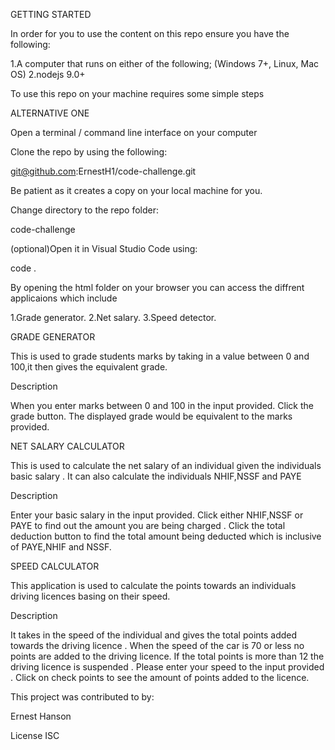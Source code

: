 

GETTING STARTED

In order for you to use the content on this repo ensure you have the following:

1.A computer that runs on either of the following; (Windows 7+, Linux, Mac OS)
2.nodejs 9.0+

To use this repo on your machine requires some simple steps

ALTERNATIVE ONE

Open a terminal / command line interface on your computer

Clone the repo by using the following:

git@github.com:ErnestH1/code-challenge.git


Be patient as it creates a copy on your local machine for you.

Change directory to the repo folder:

code-challenge


(optional)Open it in Visual Studio Code using:

code .

By opening the html folder on your browser you can access the diffrent applicaions which include 

1.Grade generator.
2.Net salary.
3.Speed detector.



GRADE GENERATOR 

This is used to grade students marks by taking in a value between 0 and 100,it then gives the equivalent grade.

Description 

When you enter marks between 0 and 100 in the input provided.
Click the grade button.
The displayed grade would be equivalent to the marks provided.

NET SALARY CALCULATOR 

This is used to calculate the net salary of an individual given the individuals basic salary .
It can also calculate the individuals NHIF,NSSF and PAYE 

Description

Enter your basic salary in the input provided.
Click either NHIF,NSSF or PAYE to find out the amount you are being charged .
Click the total deduction button to find the total amount being deducted which is inclusive of PAYE,NHIF and NSSF.

SPEED CALCULATOR 

This application is used to calculate the points towards an individuals driving licences basing on their speed.

Description

It takes in the speed of the individual and gives the total points added towards the driving licence .
When the speed of the car is 70 or less no points are added to the driving licence.
If the total points is more than 12 the driving licence is suspended .
Please enter your speed to the input provided .
Click on check points to see the amount of points added to the licence.



This project was contributed to by:

Ernest Hanson

License ISC
